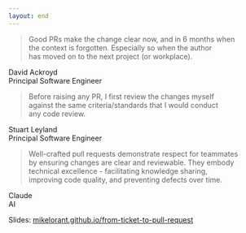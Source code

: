 ```yaml
---
layout: end
---
```


<div class="absolute left-50px top-20px text-left">

> Good PRs make the change clear now, and in 6 months when <br />
> the context is forgotten. Especially so when the author  <br />
> has moved on to the next project (or workplace).

David Ackroyd <br />
Principal Software Engineer

</div>

<div class="absolute right-40px top-140px text-left">

> Before raising any PR, I first review the changes myself <br />
> against the same criteria/standards that I would conduct <br />
> any code review.

Stuart Leyland <br />
Principal Software Engineer

</div>

<div class="absolute left-180px top-310px text-left">

> Well-crafted pull requests demonstrate respect for teammates <br />
> by ensuring changes are clear and reviewable. They embody    <br />
> technical excellence - facilitating knowledge sharing,       <br />
> improving code quality, and preventing defects over time.

Claude <br />
AI

</div>

<div class="absolute right-50px bottom-50px">

Slides: [mikelorant.github.io/from-ticket-to-pull-request](https://mikelorant.github.io/from-ticket-to-pull-request/)

</div>
